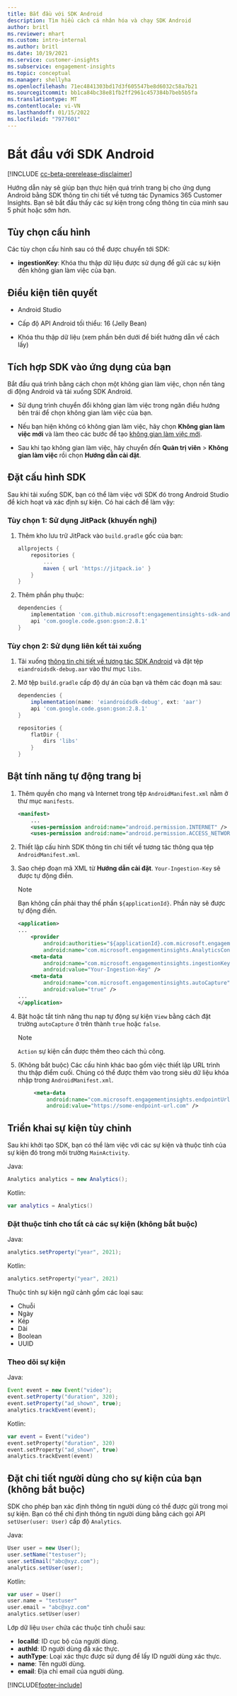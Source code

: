 ```yaml
---
title: Bắt đầu với SDK Android
description: Tìm hiểu cách cá nhân hóa và chạy SDK Android
author: britl
ms.reviewer: mhart
ms.custom: intro-internal
ms.author: britl
ms.date: 10/19/2021
ms.service: customer-insights
ms.subservice: engagement-insights
ms.topic: conceptual
ms.manager: shellyha
ms.openlocfilehash: 71ec4841303bd17d3f605547be8d6032c58a7b21
ms.sourcegitcommit: bb1ca84bc38e81fb2ff2961c457384b7beb5b5fa
ms.translationtype: MT
ms.contentlocale: vi-VN
ms.lasthandoff: 01/15/2022
ms.locfileid: "7977601"
---
```

# <a name="get-started-with-the-android-sdk"></a>Bắt đầu với SDK Android

[!INCLUDE [cc-beta-prerelease-disclaimer](includes/cc-beta-prerelease-disclaimer.md)]

Hướng dẫn này sẽ giúp bạn thực hiện quá trình trang bị cho ứng dụng Android bằng SDK thông tin chi tiết về tương tác Dynamics 365 Customer Insights. Bạn sẽ bắt đầu thấy các sự kiện trong cổng thông tin của mình sau 5 phút hoặc sớm hơn.

## <a name="configuration-options"></a>Tùy chọn cấu hình
Các tùy chọn cấu hình sau có thể được chuyển tới SDK:

- **ingestionKey**: Khóa thu thập dữ liệu được sử dụng để gửi các sự kiện đến không gian làm việc của bạn.

## <a name="prerequisites"></a>Điều kiện tiên quyết

- Android Studio

- Cấp độ API Android tối thiểu: 16 (Jelly Bean)

- Khóa thu thập dữ liệu (xem phần bên dưới để biết hướng dẫn về cách lấy)

## <a name="integrate-the-sdk-into-your-application"></a>Tích hợp SDK vào ứng dụng của bạn
Bắt đầu quá trình bằng cách chọn một không gian làm việc, chọn nền tảng di động Android và tải xuống SDK Android.

- Sử dụng trình chuyển đổi không gian làm việc trong ngăn điều hướng bên trái để chọn không gian làm việc của bạn.

- Nếu bạn hiện không có không gian làm việc, hãy chọn **Không gian làm việc mới** và làm theo các bước để tạo [không gian làm việc mới](create-workspace.md).

- Sau khi tạo không gian làm việc, hãy chuyển đến **Quản trị viên** > **Không gian làm việc** rồi chọn **Hướng dẫn cài đặt**.

## <a name="configure-the-sdk"></a>Đặt cấu hình SDK

Sau khi tải xuống SDK, bạn có thể làm việc với SDK đó trong Android Studio để kích hoạt và xác định sự kiện. Có hai cách để làm vậy:
### <a name="option-1-use-jitpack-recommended"></a>Tùy chọn 1: Sử dụng JitPack (khuyến nghị)
1. Thêm kho lưu trữ JitPack vào `build.gradle` gốc của bạn:
    ```gradle
    allprojects {
        repositories {
            ...
            maven { url 'https://jitpack.io' }
        }
    }
    ```

1. Thêm phần phụ thuộc:
    ```gradle
    dependencies {
        implementation 'com.github.microsoft:engagementinsights-sdk-android:v1.0.0'
        api 'com.google.code.gson:gson:2.8.1'
    }
    ```

### <a name="option-2-use-download-link"></a>Tùy chọn 2: Sử dụng liên kết tải xuống
1. Tải xuống [thông tin chi tiết về tương tác SDK Android](https://download.pi.dynamics.com/sdk/EI-SDKs/ei-android-sdk.zip) và đặt tệp `eiandroidsdk-debug.aar` vào thư mục `libs`.

1. Mở tệp `build.gradle` cấp độ dự án của bạn và thêm các đoạn mã sau:
    ```gradle
    dependencies {
        implementation(name: 'eiandroidsdk-debug', ext: 'aar')
        api 'com.google.code.gson:gson:2.8.1'
    }

    repositories {
        flatDir {
            dirs 'libs'
        }
    }
    ```

## <a name="enable-auto-instrumentation"></a>Bật tính năng tự động trang bị

1. Thêm quyền cho mạng và Internet trong tệp `AndroidManifest.xml` nằm ở thư mục `manifests`.
    ```xml
    <manifest>
        ...
        <uses-permission android:name="android.permission.INTERNET" />
        <uses-permission android:name="android.permission.ACCESS_NETWORK_STATE" />
    ```

1. Thiết lập cấu hình SDK thông tin chi tiết về tương tác thông qua tệp `AndroidManifest.xml`.

1. Sao chép đoạn mã XML từ **Hướng dẫn cài đặt**. `Your-Ingestion-Key` sẽ được tự động điền.

   > [!NOTE]
   > Bạn không cần phải thay thế phần `${applicationId}`. Phần này sẽ được tự động điền.


   ```xml
   <application>
   ...
       <provider
           android:authorities="${applicationId}.com.microsoft.engagementinsights.AnalyticsContentProvider"
           android:name="com.microsoft.engagementinsights.AnalyticsContentProvider" />
       <meta-data
           android:name="com.microsoft.engagementinsights.ingestionKey"
           android:value="Your-Ingestion-Key" />
       <meta-data
           android:name="com.microsoft.engagementinsights.autoCapture"
           android:value="true" />
   ...
   </application>
   ```

1. Bật hoặc tắt tính năng thu nạp tự động sự kiện `View` bằng cách đặt trường `autoCapture` ở trên thành `true` hoặc `false`. 

   >[!NOTE]
   >`Action` sự kiện cần được thêm theo cách thủ công.

1. (Không bắt buộc) Các cấu hình khác bao gồm việc thiết lập URL trình thu thập điểm cuối. Chúng có thể được thêm vào trong siêu dữ liệu khóa nhập trong `AndroidManifest.xml`.

   ```xml
        <meta-data
            android:name="com.microsoft.engagementinsights.endpointUrl"
            android:value="https://some-endpoint-url.com" />
   ```

## <a name="implement-custom-events"></a>Triển khai sự kiện tùy chỉnh

Sau khi khởi tạo SDK, bạn có thể làm việc với các sự kiện và thuộc tính của sự kiện đó trong môi trường `MainActivity`.


Java:
```java
Analytics analytics = new Analytics();
```

Kotlin:
```kotlin
var analytics = Analytics()
```

### <a name="set-property-for-all-events-optional"></a>Đặt thuộc tính cho tất cả các sự kiện (không bắt buộc)

Java:
```java
analytics.setProperty("year", 2021);
```

Kotlin:
```kotlin
analytics.setProperty("year", 2021)
```

Thuộc tính sự kiện ngữ cảnh gồm các loại sau:
- Chuỗi
- Ngày
- Kép
- Dài
- Boolean
- UUID

### <a name="track-an-event"></a>Theo dõi sự kiện

Java:
```java
Event event = new Event("video");
event.setProperty("duration", 320);
event.setProperty("ad_shown", true);
analytics.trackEvent(event);
```

Kotlin:
```kotlin
var event = Event("video")
event.setProperty("duration", 320)
event.setProperty("ad_shown", true)
analytics.trackEvent(event)
```

## <a name="set-user-details-for-your-event-optional"></a>Đặt chi tiết người dùng cho sự kiện của bạn (không bắt buộc)

SDK cho phép bạn xác định thông tin người dùng có thể được gửi trong mọi sự kiện. Bạn có thể chỉ định thông tin người dùng bằng cách gọi API `setUser(user: User)` cấp độ `Analytics`.

Java:
```java
User user = new User();
user.setName("testuser");
user.setEmail("abc@xyz.com");
analytics.setUser(user);
```

Kotlin:
```kotlin
var user = User()
user.name = "testuser"
user.email = "abc@xyz.com"
analytics.setUser(user)
```

Lớp dữ liệu `User` chứa các thuộc tính chuỗi sau:

- **localId**: ID cục bộ của người dùng.
- **authId**: ID người dùng đã xác thực.
- **authType**: Loại xác thực được sử dụng để lấy ID người dùng xác thực.
- **name**: Tên người dùng.
- **email**: Địa chỉ email của người dùng.

[!INCLUDE[footer-include](../includes/footer-banner.md)]
